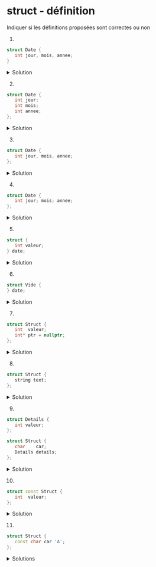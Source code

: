 # struct - définition
Indiquer si les définitions proposées sont correctes ou non

1.

~~~cpp
struct Date {
   int jour, mois, annee;
}
~~~

<details>
<summary> Solution </summary>
> **faux** : manque un `;` après `}`
</details>

2.

~~~cpp
struct Date {
   int jour;
   int mois;
   int annee;
};
~~~

<details>
<summary> Solution </summary>
correct : chaque type est spécifié 
</details>

3.

~~~cpp
struct Date {
   int jour, mois, annee;
};
~~~

<details>
<summary> Solution </summary>
correct : le type est commun à tous les membres
</details>

4.

~~~cpp
struct Date {
   int jour; mois; annee;
};
~~~

<details>
<summary> Solution </summary>
faux : les identifications sont séparés par des `;`
</details>

5.

~~~cpp
struct {
   int valeur;
} date;
~~~

<details>
<summary> Solution </summary>
correct : type *anonyme* et une variable `date`est créée
</details>

6.

~~~cpp
struct Vide {
} date;
~~~

<details>
<summary> Solution </summary>
faux : un `struct` doit avoir au moins un membre 
</details>

7.

~~~cpp
struct Struct {
   int  valeur;
   int* ptr = nullptr;
};
~~~

<details>
<summary> Solution </summary>
correct : le `ptr`est initialisé ce qui est une bonne chose
</details>

8.

~~~cpp
struct Struct {
   string text;
};
~~~

<details>
<summary> Solution </summary>
correct : un `struc` peut contenir un `string`
</details>

9.

~~~cpp
struct Details {
   int valeur;
};

struct Struct {
   char    car;
   Details details;
};
~~~

<details>
<summary> Solution </summary>
correct : un `struc` peut contenir un autre `struct`
</details>

10.

~~~cpp
struct const Struct {
   int  valeur;
};
~~~

<details>
<summary> Solution </summary>
faux : un `struc` n'est pas constant globalement
</details>

11.

~~~cpp
struct Struct {
   const char car 'A';
};
~~~

<details>
<summary>Solutions</summary>
correct : un membre d'un `struc` peut être constant
</details>

